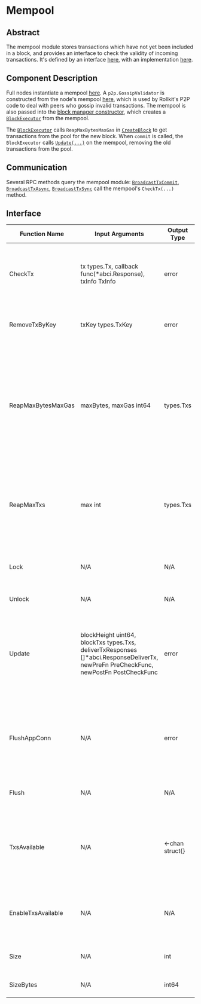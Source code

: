 # Mempool

## Abstract

The mempool module stores transactions which have not yet been included in a block, and provides an interface to check the validity of incoming transactions. It's defined by an interface [here](https://github.com/rollkit/rollkit/blob/main/mempool/mempool.go#L32), with an implementation [here](https://github.com/rollkit/rollkit/blob/main/mempool/mempool.go).

## Component Description

Full nodes instantiate a mempool [here](https://github.com/rollkit/rollkit/blob/main/node/full.go#L96). A `p2p.GossipValidator` is constructed from the node's mempool [here](https://github.com/rollkit/rollkit/blob/main/node/full.go#L465), which is used by Rollkit's P2P code to deal with peers who gossip invalid transactions. The mempool is also passed into the [block manager constructor](https://github.com/rollkit/rollkit/blob/main/node/full.go#L158), which creates a [`BlockExecutor`](https://github.com/rollkit/rollkit/blob/main/block/manager.go#L218) from the mempool.

The [`BlockExecutor`](https://github.com/rollkit/rollkit/blob/main/state/block-executor.md) calls `ReapMaxBytesMaxGas` in [`CreateBlock`](https://github.com/rollkit/rollkit/blob/main/state/executor.go#L95) to get transactions from the pool for the new block. When `commit` is called, the `BlockExecutor` calls [`Update(...)`](https://github.com/rollkit/rollkit/blob/main/state/executor.go#L318) on the mempool, removing the old transactions from the pool.

## Communication

Several RPC methods query the mempool module: [`BroadcastTxCommit`](https://github.com/rollkit/rollkit/blob/main/node/full_client.go#L92), [`BroadcastTxAsync`](https://github.com/rollkit/rollkit/blob/main/node/full_client.go#L186), [`BroadcastTxSync`](https://github.com/rollkit/rollkit/blob/main/node/full_client.go#L202) call the mempool's `CheckTx(...)` method.

## Interface

| Function Name       | Input Arguments                              | Output Type      | Intended Behavior                                                |
|---------------------|---------------------------------------------|------------------|------------------------------------------------------------------|
| CheckTx             | tx types.Tx, callback func(*abci.Response), txInfo TxInfo | error            | Executes a new transaction against the application to determine its validity and whether it should be added to the mempool. |
| RemoveTxByKey       | txKey types.TxKey                           | error            | Removes a transaction, identified by its key, from the mempool. |
| ReapMaxBytesMaxGas  | maxBytes, maxGas int64                      | types.Txs         | Reaps transactions from the mempool up to maxBytes bytes total with the condition that the total gasWanted must be less than maxGas. If both maxes are negative, there is no cap on the size of all returned transactions (~ all available transactions). |
| ReapMaxTxs          | max int                                       | types.Txs         | Reaps up to max transactions from the mempool. If max is negative, there is no cap on the size of all returned transactions (~ all available transactions). |
| Lock                | N/A                                         | N/A              | Locks the mempool. The consensus must be able to hold the lock to safely update. |
| Unlock              | N/A                                         | N/A              | Unlocks the mempool. |
| Update              | blockHeight uint64, blockTxs types.Txs, deliverTxResponses []*abci.ResponseDeliverTx, newPreFn PreCheckFunc, newPostFn PostCheckFunc | error            | Informs the mempool that the given txs were committed and can be discarded. This should be called *after* block is committed by consensus. Lock/Unlock must be managed by the caller. |
| FlushAppConn        | N/A                                         | error            | Flushes the mempool connection to ensure async callback calls are done, e.g., from CheckTx. Lock/Unlock must be managed by the caller. |
| Flush               | N/A                                         | N/A              | Removes all transactions from the mempool and caches. |
| TxsAvailable        | N/A                                         | <-chan struct{}   | Returns a channel which fires once for every height when transactions are available in the mempool. The returned channel may be nil if EnableTxsAvailable was not called. |
| EnableTxsAvailable  | N/A                                         | N/A              | Initializes the TxsAvailable channel, ensuring it will trigger once every height when transactions are available. |
| Size                | N/A                                         | int              | Returns the number of transactions in the mempool. |
| SizeBytes           | N/A                                         | int64            | Returns the total size of all txs in the mempool. |
